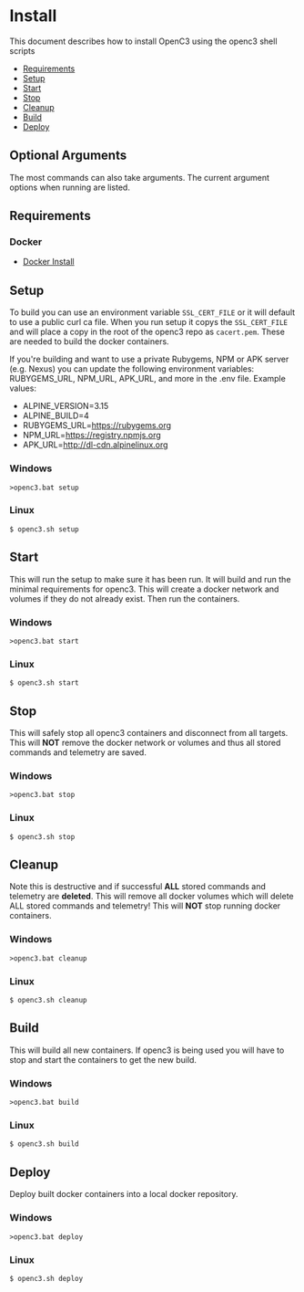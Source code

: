 # Install

This document describes how to install OpenC3 using the openc3 shell scripts

- [Requirements](#Requirements)
- [Setup](#Setup)
- [Start](#Start)
- [Stop](#Stop)
- [Cleanup](#Cleanup)
- [Build](#Build)
- [Deploy](#Deploy)

## Optional Arguments

The most commands can also take arguments. The current argument options when running are listed.

## Requirements

### Docker

- [Docker Install](https://docs.docker.com/engine/install/)

## Setup

To build you can use an environment variable `SSL_CERT_FILE` or it will default to use a public curl ca file. When you run setup it copys the `SSL_CERT_FILE` and will place a copy in the root of the openc3 repo as `cacert.pem`. These are needed to build the docker containers.

If you're building and want to use a private Rubygems, NPM or APK server (e.g. Nexus) you can update the following environment variables: RUBYGEMS_URL, NPM_URL, APK_URL, and more in the .env file. Example values:

* ALPINE_VERSION=3.15
* ALPINE_BUILD=4
* RUBYGEMS_URL=https://rubygems.org
* NPM_URL=https://registry.npmjs.org
* APK_URL=http://dl-cdn.alpinelinux.org

### Windows

```
>openc3.bat setup
```

### Linux

```
$ openc3.sh setup
```

## Start

This will run the setup to make sure it has been run. It will build and run the minimal requirements for openc3. This will create a docker network and volumes if they do not already exist. Then run the containers.

### Windows

```
>openc3.bat start
```

### Linux

```
$ openc3.sh start
```

## Stop

This will safely stop all openc3 containers and disconnect from all targets. This will **NOT** remove the docker network or volumes and thus all stored commands and telemetry are saved.

### Windows

```
>openc3.bat stop
```

### Linux

```
$ openc3.sh stop
```

## Cleanup

Note this is destructive and if successful **ALL** stored commands and telemetry are **deleted**. This will remove all docker volumes which will delete ALL stored commands and telemetry! This will **NOT** stop running docker containers.

### Windows

```
>openc3.bat cleanup
```

### Linux

```
$ openc3.sh cleanup
```

## Build

This will build all new containers. If openc3 is being used you will have to stop and start the containers to get the new build.

### Windows

```
>openc3.bat build
```

### Linux

```
$ openc3.sh build
```

## Deploy

Deploy built docker containers into a local docker repository.

### Windows

```
>openc3.bat deploy
```

### Linux

```
$ openc3.sh deploy
```